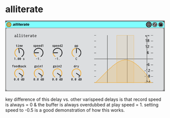 # alliterate

![ss](ss.png)

key difference of this delay vs. other varispeed delays is that record speed is always = 0 & the buffer is always overdubbed at play speed = 1. setting speed to -0.5 is a good demonstration of how this works.